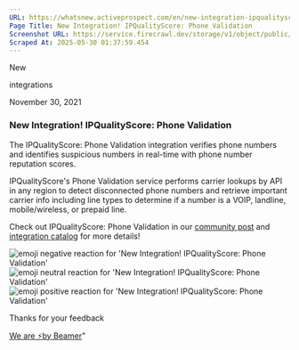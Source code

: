 ```yaml
---
URL: https://whatsnew.activeprospect.com/en/new-integration-ipqualityscore-phone-validation
Page Title: New Integration! IPQualityScore: Phone Validation
Screenshot URL: https://service.firecrawl.dev/storage/v1/object/public/media/screenshot-513fbd8d-c537-4de0-a4cb-fbc5d8341038.png
Scraped At: 2025-05-30 01:37:59.454
---
```

New






integrations



November 30, 2021

### New Integration! IPQualityScore: Phone Validation

The IPQualityScore: Phone Validation integration verifies phone numbers and identifies suspicious numbers in real-time with phone number reputation scores.

IPQualityScore's Phone Validation service performs carrier lookups by API in any region to detect disconnected phone numbers and retrieve important carrier info including line types to determine if a number is a VOIP, landline, mobile/wireless, or prepaid line.

Check out IPQualityScore: Phone Validation in our [community post](https://community.activeprospect.com/posts/4540140-ipqualityscore-phone-validation) and [integration catalog](https://activeprospect.com/integrations/ipqualityscore/phone_validation/) for more details!

![emoji negative reaction for 'New Integration! IPQualityScore: Phone Validation'](https://app.getbeamer.com/images/emojiNeg.svg)![emoji neutral reaction for 'New Integration! IPQualityScore: Phone Validation'](https://app.getbeamer.com/images/emojiNeut.svg)![emoji positive reaction for 'New Integration! IPQualityScore: Phone Validation'](https://app.getbeamer.com/images/emojiPos.svg)

Thanks for your feedback

[We are ⚡by Beamer](https://www.getbeamer.com/?ref=watermark_MErKJCnu12412_public&company=ActiveProspect&watermarkRef=powered&utm_term=MErKJCnu12412&utm_content=ActiveProspect&utm_source=standalone&utm_medium=footer&utm_campaign=powered)"

